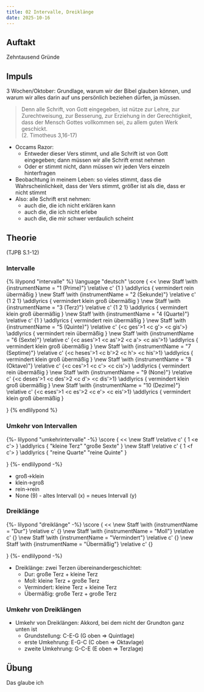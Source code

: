```yaml
---
title: 02 Intervalle, Dreiklänge
date: 2025-10-16
---
```


## Auftakt

Zehntausend Gründe

## Impuls

3 Wochen/Oktober: Grundlage, warum wir der Bibel glauben können, und warum wir alles darin auf uns persönlich beziehen dürfen, ja müssen.

> Denn alle Schrift, von Gott eingegeben, ist nütze zur Lehre, zur Zurechtweisung, zur Besserung, zur Erziehung in der Gerechtigkeit, dass der Mensch Gottes vollkommen sei, zu allem guten Werk geschickt.  
> (2. Timotheus 3,16-17)

- Occams Razor:
    - Entweder dieser Vers stimmt, und alle Schrift ist von Gott eingegeben; dann müssen wir alle Schrift ernst nehmen
    - Oder er stimmt nicht, dann müssen wir jeden Vers einzeln hinterfragen
- Beobachtung in meinem Leben: so vieles stimmt, dass die Wahrscheinlichkeit, dass der Vers stimmt, größer ist als die, dass er nicht stimmt
- Also: alle Schrift erst nehmen:
    - auch die, die ich nicht erklären kann
    - auch die, die ich nicht erlebe
    - auch die, die mir schwer verdaulich scheint

## Theorie

(TJPB S.1-12)

### Intervalle

{% lilypond "intervalle" %}
\language "deutsch"
\score {
  <<
    \new Staff \with {instrumentName = "1 (Prime)"} \relative c' {<c ces>1 <c c> <c cis>}
    \addlyrics { vermindert rein übermäßig }
    \new Staff \with {instrumentName = "2 (Sekunde)"} \relative c' {<c deses>1 <c des>2 <c d> <c dis>1}
    \addlyrics { vermindert klein groß übermäßig }
    \new Staff \with {instrumentName = "3 (Terz)"} \relative c' {<c eses>1 <c es>2 <c e> <c eis>1}
    \addlyrics { vermindert klein groß übermäßig }
    \new Staff \with {instrumentName = "4 (Quarte)"} \relative c' {<c fes>1 <c f> <c fis>}
    \addlyrics { vermindert rein übermäßig }
    \new Staff \with {instrumentName = "5 (Quinte)"} \relative c' {<c ges'>1 <c g'> <c gis'>}
    \addlyrics { vermindert rein übermäßig }
    \new Staff \with {instrumentName = "6 (Sexte)"} \relative c' {<c ases'>1 <c as'>2 <c a'> <c ais'>1}
    \addlyrics { vermindert klein groß übermäßig }
    \new Staff \with {instrumentName = "7 (Septime)"} \relative c' {<c heses'>1 <c b'>2 <c h'> <c his'>1}
    \addlyrics { vermindert klein groß übermäßig }
    \new Staff \with {instrumentName = "8 (Oktave)"} \relative c' {<c ces'>1 <c c'> <c cis'>}
    \addlyrics { vermindert rein übermäßig }
    \new Staff \with {instrumentName = "9 (None)"} \relative c' {<c deses'>1 <c des'>2 <c d'> <c dis'>1}
    \addlyrics { vermindert klein groß übermäßig }
    \new Staff \with {instrumentName = "10 (Dezime)"} \relative c' {<c eses'>1 <c es'>2 <c e'> <c eis'>1}
    \addlyrics { vermindert klein groß übermäßig }
  >>
}
{% endlilypond %}

### Umkehr von Intervallen

{%- lilypond "umkehrintervalle" -%}
\score {
  <<
    \new Staff \relative c' { <c e>1 <e c'> }
    \addlyrics { "kleine Terz" "große Sexte" }
    \new Staff \relative c' { <c f>1 <f c'> }
    \addlyrics { "reine Quarte" "reine Quinte" }
  >>
}
{%- endlilypond -%}

- groß->klein
- klein->groß
- rein->rein
- None (9) - altes Intervall (x) = neues Intervall (y)

### Dreiklänge

{%- lilypond "dreiklänge" -%}
\score {
  <<
    \new Staff \with {instrumentName = "Dur"} \relative c' {<c e g>}
    \new Staff \with {instrumentName = "Moll"} \relative c' {<c es g>}
    \new Staff \with {instrumentName = "Vermindert"} \relative c' {<c es ges>}
    \new Staff \with {instrumentName = "Übermäßig"} \relative c' {<c e gis>}
  >>
}
{%- endlilypond -%}

- Dreiklänge: zwei Terzen übereinandergeschichtet:
  - Dur: große Terz + kleine Terz
  - Moll: kleine Terz + große Terz
  - Vermindert: kleine Terz + kleine Terz
  - Übermäßig: große Terz + große Terz

### Umkehr von Dreiklängen

- Umkehr von Dreiklängen: Akkord, bei dem nicht der Grundton ganz unten ist
    - Grundstellung: C-E-G (G oben => Quintlage)
    - erste Umkehrung: E-G-C (C oben => Oktavlage)
    - zweite Umkehrung: G-C-E (E oben => Terzlage)

## Übung

Das glaube ich

